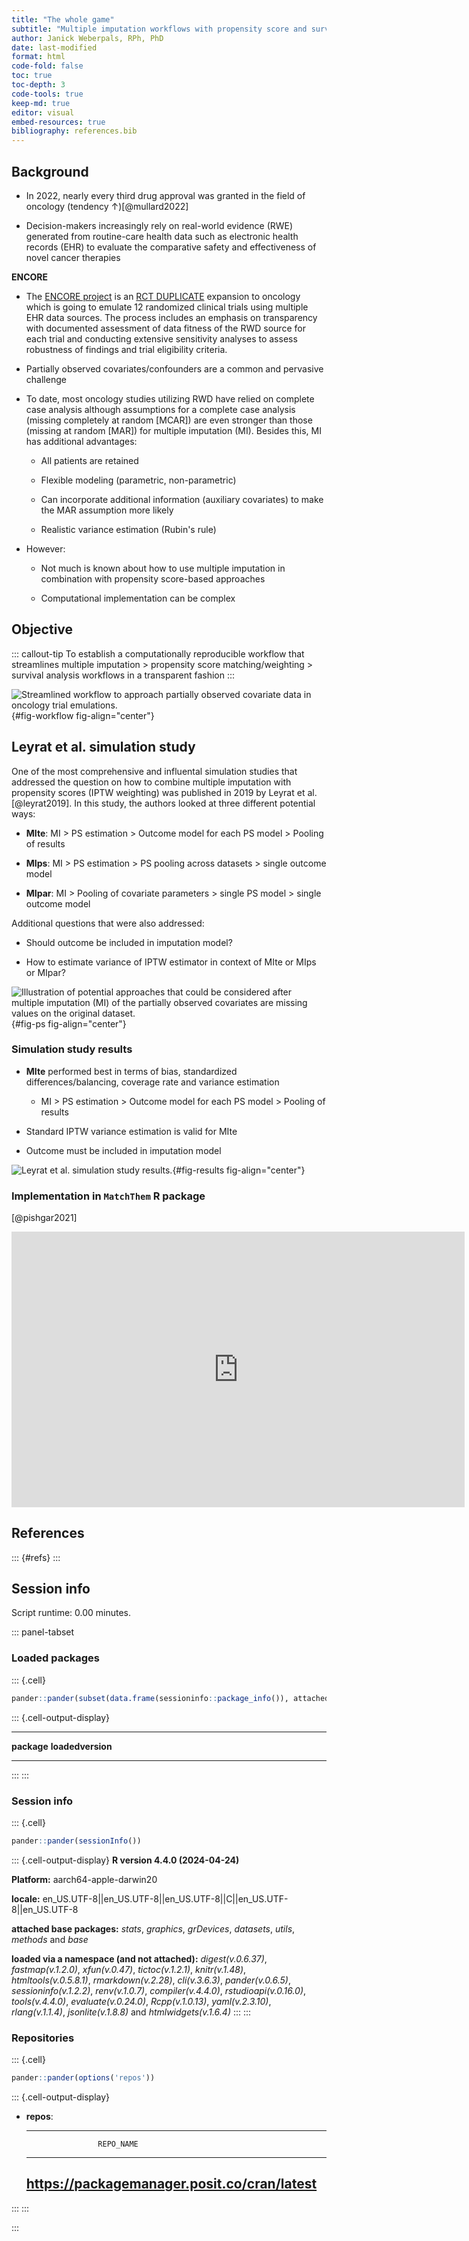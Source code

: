 ```yaml
---
title: "The whole game"
subtitle: "Multiple imputation workflows with propensity score and survival analysis"
author: Janick Weberpals, RPh, PhD
date: last-modified
format: html
code-fold: false
toc: true
toc-depth: 3
code-tools: true
keep-md: true
editor: visual
embed-resources: true
bibliography: references.bib
---
```






## Background

-   In 2022, nearly every third drug approval was granted in the field of oncology (tendency ↑)[@mullard2022]

-   Decision-makers increasingly rely on real-world evidence (RWE) generated from routine-care health data such as electronic health records (EHR) to evaluate the comparative safety and effectiveness of novel cancer therapies

**ENCORE**

-   The [ENCORE project](https://www.fda.gov/about-fda/oncology-center-excellence/calibrating-real-world-evidence-studies-oncology-against-randomized-trials-encore) is an [RCT DUPLICATE](https://www.rctduplicate.org/) expansion to oncology which is going to emulate 12 randomized clinical trials using multiple EHR data sources. The process includes an emphasis on transparency with documented assessment of data fitness of the RWD source for each trial and conducting extensive sensitivity analyses to assess robustness of findings and trial eligibility criteria.

-   Partially observed covariates/confounders are a common and pervasive challenge

-   To date, most oncology studies utilizing RWD have relied on complete case analysis although assumptions for a complete case analysis (missing completely at random \[MCAR\]) are even stronger than those (missing at random \[MAR\]) for multiple imputation (MI). Besides this, MI has additional advantages:

    -   All patients are retained

    -   Flexible modeling (parametric, non-parametric)

    -   Can incorporate additional information (auxiliary covariates) to make the MAR assumption more likely

    -   Realistic variance estimation (Rubin's rule)

-   However:

    -   Not much is known about how to use multiple imputation in combination with propensity score-based approaches

    -   Computational implementation can be complex

## Objective

::: callout-tip
To establish a computationally reproducible workflow that streamlines multiple imputation \> propensity score matching/weighting \> survival analysis workflows in a transparent fashion
:::

![Streamlined workflow to approach partially observed covariate data in oncology trial emulations.](/images/workflow.png){#fig-workflow fig-align="center"}

## Leyrat et al. simulation study

One of the most comprehensive and influental simulation studies that addressed the question on how to combine multiple imputation with propensity scores (IPTW weighting) was published in 2019 by Leyrat et al. [@leyrat2019]. In this study, the authors looked at three different potential ways:

-   **MIte**: MI \> PS estimation \> Outcome model for each PS model \> Pooling of results

-   **MIps**: MI \> PS estimation \> PS pooling across datasets \> single outcome model

-   **MIpar**: MI \> Pooling of covariate parameters \> single PS model \> single outcome model

Additional questions that were also addressed:

-   Should outcome be included in imputation model?

-   How to estimate variance of IPTW estimator in context of MIte or MIps or MIpar?

![Illustration of potential approaches that could be considered after multiple imputation (MI) of the partially observed covariates are missing values on the original dataset.](/images/mi_ps.png){#fig-ps fig-align="center"}

### Simulation study results

-   **MIte** performed best in terms of bias, standardized differences/balancing, coverage rate and variance estimation

    -   MI \> PS estimation \> Outcome model for each PS model \> Pooling of results

-   Standard IPTW variance estimation is valid for MIte

-   Outcome must be included in imputation model

![Leyrat et al. simulation study results.](/images/leyrat_results.png){#fig-results fig-align="center"}

### Implementation in `MatchThem` R package

[@pishgar2021]

<iframe src="https://cran.r-project.org/web/packages/MatchThem/vignettes/cheatsheet.pdf" frameborder="0" width="725" height="440.6641" allowfullscreen="true" mozallowfullscreen="true" webkitallowfullscreen="true">

</iframe>

## References

::: {#refs}
:::

## Session info





Script runtime: 0.00 minutes.

::: panel-tabset
### Loaded packages


::: {.cell}

```{.r .cell-code}
pander::pander(subset(data.frame(sessioninfo::package_info()), attached==TRUE, c(package, loadedversion)))
```

::: {.cell-output-display}
------------- -------------------
 **package**   **loadedversion** 

------------- -------------------
:::
:::


### Session info


::: {.cell}

```{.r .cell-code}
pander::pander(sessionInfo())
```

::: {.cell-output-display}
**R version 4.4.0 (2024-04-24)**

**Platform:** aarch64-apple-darwin20 

**locale:**
en_US.UTF-8||en_US.UTF-8||en_US.UTF-8||C||en_US.UTF-8||en_US.UTF-8

**attached base packages:** 
_stats_, _graphics_, _grDevices_, _datasets_, _utils_, _methods_ and _base_

**loaded via a namespace (and not attached):** 
_digest(v.0.6.37)_, _fastmap(v.1.2.0)_, _xfun(v.0.47)_, _tictoc(v.1.2.1)_, _knitr(v.1.48)_, _htmltools(v.0.5.8.1)_, _rmarkdown(v.2.28)_, _cli(v.3.6.3)_, _pander(v.0.6.5)_, _sessioninfo(v.1.2.2)_, _renv(v.1.0.7)_, _compiler(v.4.4.0)_, _rstudioapi(v.0.16.0)_, _tools(v.4.4.0)_, _evaluate(v.0.24.0)_, _Rcpp(v.1.0.13)_, _yaml(v.2.3.10)_, _rlang(v.1.1.4)_, _jsonlite(v.1.8.8)_ and _htmlwidgets(v.1.6.4)_
:::
:::


### Repositories


::: {.cell}

```{.r .cell-code}
pander::pander(options('repos'))
```

::: {.cell-output-display}
* **repos**:

    ---------------------------------------------
                      REPO_NAME
    ---------------------------------------------
     https://packagemanager.posit.co/cran/latest
    ---------------------------------------------


<!-- end of list -->
:::
:::

:::
